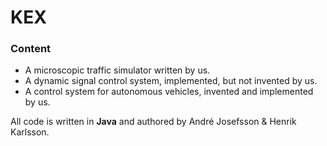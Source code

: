 # KEX

### Content

* A microscopic traffic simulator written by us.
* A dynamic signal control system, implemented, but not invented by us.
* A control system for autonomous vehicles, invented and implemented by us.

All code is written in **Java** and authored by André Josefsson & Henrik Karlsson.
